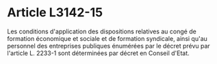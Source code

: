 # Article L3142-15

Les conditions d'application des dispositions relatives au congé de formation économique et sociale et de formation syndicale, ainsi qu'au personnel des entreprises publiques énumérées par le décret prévu par l'article L. 2233-1 sont déterminées par décret en Conseil d'Etat.